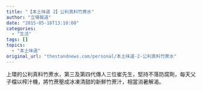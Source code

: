 ```yaml
---
title: "【本土味道 2】公利真料竹蔗水"
author: "立場報道"
date: "2015-05-18T13:10:00"
categories:
  - "生活"
tags: []
topics:
  - "本土味道"
original_url: "thestandnews.com/personal/本土味道-2-公利真料竹蔗水"
---
```

上環的公利真料竹蔗水，第三及第四代傳人三位崔先生，堅持不落防腐劑，每天父子檔以榨汁機，將竹蔗壓成冰凍清甜的新鮮竹蔗汁，相當消暑解渴。